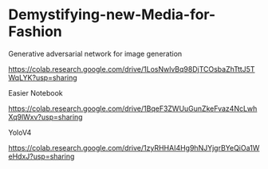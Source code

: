 # Demystifying-new-Media-for-Fashion

Generative adversarial network for image generation

https://colab.research.google.com/drive/1LosNwlvBq98DjTCOsbaZhTttJ5TWqLYK?usp=sharing

Easier Notebook

https://colab.research.google.com/drive/1BqeF3ZWUuGunZkeFvaz4NcLwhXq9lWxv?usp=sharing

YoloV4

https://colab.research.google.com/drive/1zyRHHAI4Hg9hNJYjgrBYeQiOa1WeHdxJ?usp=sharing

